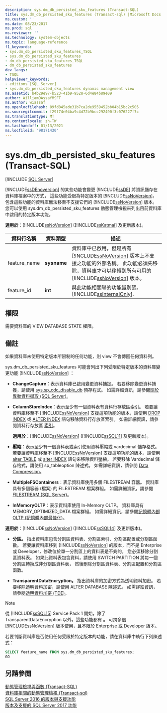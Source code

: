 ```yaml
---
description: sys.dm_db_persisted_sku_features (Transact-SQL)
title: sys.dm_db_persisted_sku_features (Transact-sql) |Microsoft Docs
ms.custom: ''
ms.date: 08/23/2017
ms.prod: sql
ms.reviewer: ''
ms.technology: system-objects
ms.topic: language-reference
f1_keywords:
- sys.dm_db_persisted_sku_features_TSQL
- sys.dm_db_persisted_sku_features
- dm_db_persisted_sku_features_TSQL
- dm_db_persisted_sku_features
dev_langs:
- TSQL
helpviewer_keywords:
- editions [SQL Server]
- sys.dm_db_persisted_sku_features dynamic management view
ms.assetid: b4b29e97-b523-41b9-9528-6d4e84b89e09
author: WilliamDAssafMSFT
ms.author: wiassaf
ms.openlocfilehash: 89fd845ade31b7ca2de9559452bb04b15bc2c505
ms.sourcegitcommit: f29f74e04ba9c4d72b9bcc292490f3c076227f7c
ms.translationtype: MT
ms.contentlocale: zh-TW
ms.lasthandoff: 01/13/2021
ms.locfileid: "98171430"
---
```

# <a name="sysdm_db_persisted_sku_features-transact-sql"></a>sys.dm_db_persisted_sku_features (Transact-SQL)
[!INCLUDE [SQL Server](../../includes/applies-to-version/sqlserver.md)]

  [!INCLUDE[ssDEnoversion](../../includes/ssdenoversion-md.md)] 的某些功能會變更 [!INCLUDE[ssDE](../../includes/ssde-md.md)] 將資訊儲存在資料庫檔案中的方式， 這些功能受限為特定版本的 [!INCLUDE[ssNoVersion](../../includes/ssnoversion-md.md)]。 包含這些功能的資料庫無法移至不支援它們的 [!INCLUDE[ssNoVersion](../../includes/ssnoversion-md.md)] 版本。 您可以使用 sys.dm_db_persisted_sku_features 動態管理檢視來列出目前資料庫中啟用的特定版本功能。
  
**適用於**：[!INCLUDE[ssNoVersion](../../includes/ssnoversion-md.md)] ([!INCLUDE[ssKatmai](../../includes/sskatmai-md.md)] 及更新版本)。
  
|資料行名稱|資料類型|描述|  
|-----------------|---------------|-----------------|  
|feature_name|**sysname**|資料庫中已啟用，但是所有 [!INCLUDE[ssNoVersion](../../includes/ssnoversion-md.md)] 版本上不支援之功能的外部名稱。 此功能必須先移除，資料庫才可以移轉到所有可用的 [!INCLUDE[ssNoVersion](../../includes/ssnoversion-md.md)] 版本。|  
|feature_id|**int**|與此功能相關聯的功能識別碼。 [!INCLUDE[ssInternalOnly](../../includes/ssinternalonly-md.md)].|  
  
## <a name="permissions"></a>權限  
 需要資料庫的 VIEW DATABASE STATE 權限。  
  
## <a name="remarks"></a>備註  
 如果資料庫未使用特定版本所限制的任何功能，則 view 不會傳回任何資料列。  
  
 sys.dm_db_persisted_sku_features 可能會列出下列受限於特定版本的資料庫變更功能 [!INCLUDE[ssNoVersion](../../includes/ssnoversion-md.md)] ：  
  
-   **ChangeCapture**：表示資料庫已啟用變更資料捕捉。 若要移除變更資料捕獲，請使用 [sys.sp_cdc_disable_db](../../relational-databases/system-stored-procedures/sys-sp-cdc-disable-db-transact-sql.md) 預存程式。 如需詳細資訊，請參閱[關於異動資料擷取 &#40;SQL Server&#41;](../../relational-databases/track-changes/about-change-data-capture-sql-server.md)。  
  
-   **ColumnStoreIndex**：表示至少有一個資料表有資料行存放區索引。 若要讓資料庫移至不 [!INCLUDE[ssNoVersion](../../includes/ssnoversion-md.md)] 支援這項功能的版本，請使用 [DROP INDEX](../../t-sql/statements/drop-index-transact-sql.md) 或 [ALTER INDEX](../../t-sql/statements/alter-index-transact-sql.md) 語句移除資料行存放區索引。 如需詳細資訊，請參閱資料行存放區 [索引](../../relational-databases/indexes/columnstore-indexes-overview.md)。  
  
    **適用於**：[!INCLUDE[ssNoVersion](../../includes/ssnoversion-md.md)] ([!INCLUDE[ssSQL11](../../includes/sssql11-md.md)] 及更新版本)。  
  
-   **壓縮**：表示至少有一個資料表或索引使用資料壓縮或 vardecimal 儲存格式。 若要讓資料庫移至不 [!INCLUDE[ssNoVersion](../../includes/ssnoversion-md.md)] 支援這項功能的版本，請使用 [alter TABLE](../../t-sql/statements/alter-table-transact-sql.md) 或 [alter INDEX](../../t-sql/statements/alter-index-transact-sql.md) 語句來移除資料壓縮。 若要移除 Vardecimal 儲存格式，請使用 sp_tableoption 陳述式。 如需詳細資訊，請參閱 [Data Compression](../../relational-databases/data-compression/data-compression.md)。  
  
-   **MultipleFSContainers**：表示資料庫使用多個 FILESTREAM 容器。 資料庫具有多個容器 (檔案) 的 FILESTREAM 檔案群組。 如需詳細資訊，請參閱 [FILESTREAM &#40;SQL Server&#41;](../../relational-databases/blob/filestream-sql-server.md)。  
  
-   **InMemoryOLTP**：表示資料庫使用 In-Memory OLTP。 資料庫具有 MEMORY_OPTIMIZED_DATA 檔案群組。 如需詳細資訊，請參閱[記憶體內部 OLTP &#40;記憶體內部最佳化&#41;](../../relational-databases/in-memory-oltp/in-memory-oltp-in-memory-optimization.md)。  
  
  **適用於**：[!INCLUDE[ssNoVersion](../../includes/ssnoversion-md.md)] ([!INCLUDE[ssSQL14](../../includes/sssql14-md.md)] 及更新版本)。 
  
-   **分區。** 指出資料庫包含分割區資料表、分割區索引、分割區配置或分割區函數。 若要讓資料庫移到 [!INCLUDE[ssNoVersion](../../includes/ssnoversion-md.md)] 的版本，而不是 Enterprise 或 Developer，修改位於單一分割區上的資料表是不夠的， 您必須移除分割區資料表。 如果此資料表包含資料，請使用 SWITCH PARTITION 將每一個分割區轉換成非分割區資料表， 然後刪除分割區資料表、分割區配置和分割區函數。  
  
-   **TransparentDataEncryption。** 指出資料庫的加密方式為透明資料加密。 若要移除透明資料加密，請使用 ALTER DATABASE 陳述式。 如需詳細資訊，請參閱[透明資料加密 &#40;TDE&#41;](../../relational-databases/security/encryption/transparent-data-encryption.md)。  

> [!NOTE]
> 從 [!INCLUDE[ssSQL15](../../includes/sssql16-md.md)] Service Pack 1 開始，除了 TransparentDataEncryption 以外，這些功能都有 **。** 可跨多個 [!INCLUDE[ssNoVersion](../../includes/ssnoversion-md.md)] 版本使用，且不限於 Enterprise 或 Developer 版本。

 若要判斷資料庫是否使用任何受限於特定版本的功能，請在資料庫中執行下列陳述式：  
  
```sql  
SELECT feature_name FROM sys.dm_db_persisted_sku_features;  
GO  
```  
  
## <a name="see-also"></a>另請參閱  
 [動態管理檢視與函數 &#40;Transact-SQL&#41;](~/relational-databases/system-dynamic-management-views/system-dynamic-management-views.md)   
 [資料庫相關的動態管理檢視 &#40;Transact-sql&#41;](../../relational-databases/system-dynamic-management-views/database-related-dynamic-management-views-transact-sql.md)   
 [SQL Server 2016 的版本與支援功能](../../sql-server/editions-and-components-of-sql-server-2016.md)   
 [版本及支援的 SQL Server 2017 功能](../../sql-server/editions-and-components-of-sql-server-2017.md)  
  
